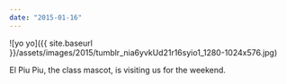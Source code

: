 ```yaml
---
date: "2015-01-16"
---
```


![yo yo]({{ site.baseurl }}/assets/images/2015/tumblr_nia6yvkUd21r16syio1_1280-1024x576.jpg)

El Piu Piu, the class mascot, is visiting us for the weekend.
